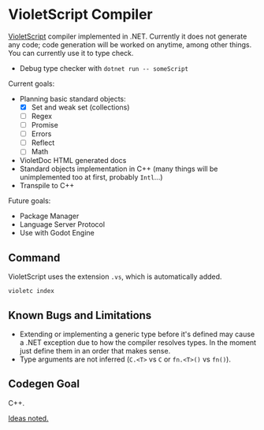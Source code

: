# VioletScript Compiler

[VioletScript](https://violetscript.github.io) compiler implemented in .NET. Currently it does not generate any code; code generation will be worked on anytime, among other things. You can currently use it to type check.

- Debug type checker with `dotnet run -- someScript`

Current goals:

- Planning basic standard objects:
  - [x] Set and weak set (collections)
  - [ ] Regex
  - [ ] Promise
  - [ ] Errors
  - [ ] Reflect
  - [ ] Math
- VioletDoc HTML generated docs
- Standard objects implementation in C++ (many things will be unimplemented too at first, probably `Intl`...)
- Transpile to C++

Future goals:

- Package Manager
- Language Server Protocol
- Use with Godot Engine

## Command

VioletScript uses the extension `.vs`, which is automatically added.

```
violetc index
```

## Known Bugs and Limitations

- Extending or implementing a generic type before it's defined may cause a .NET exception due to how the compiler resolves types. In the moment just define them in an order that makes sense.
- Type arguments are not inferred (`C.<T>` vs `C` or `fn.<T>()` vs `fn()`).

## Codegen Goal

C++.

[Ideas noted.](cpp-target.md)